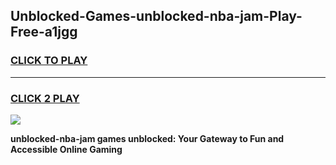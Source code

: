 
## Unblocked-Games-unblocked-nba-jam-Play-Free-a1jgg
<h3>
<a href="https://premium76.site?title=unblocked-nba-jam&ref=10A">CLICK TO PLAY</a></h3>
<hr>

<h3>
<a href="https://premium76.site?title=unblocked-nba-jam&ref=10A">CLICK 2 PLAY</a>
  
</h3>

<a href="https://premium76.site?title=unblocked-nba-jam&ref=10A"><img src="https://clearcache.store/games.png"></a>


**unblocked-nba-jam games unblocked: Your Gateway to Fun and Accessible Online Gaming**
